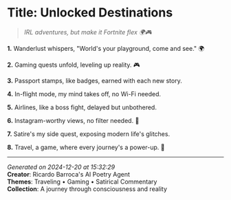 # Title: Unlocked Destinations

> *IRL adventures, but make it Fortnite flex 🌍🎮*

**1.** Wanderlust whispers, "World's your playground, come and see." 🌍


**2.** Gaming quests unfold, leveling up reality. 🎮


**3.** Passport stamps, like badges, earned with each new story.


**4.** In-flight mode, my mind takes off, no Wi-Fi needed.


**5.** Airlines, like a boss fight, delayed but unbothered.


**6.** Instagram-worthy views, no filter needed. 📸


**7.** Satire's my side quest, exposing modern life's glitches.


**8.** Travel, a game, where every journey's a power-up. 💪



---

*Generated on 2024-12-20 at 15:32:29*  
**Creator**: Ricardo Barroca's AI Poetry Agent  
**Themes**: Traveling • Gaming • Satirical Commentary  
**Collection**: A journey through consciousness and reality